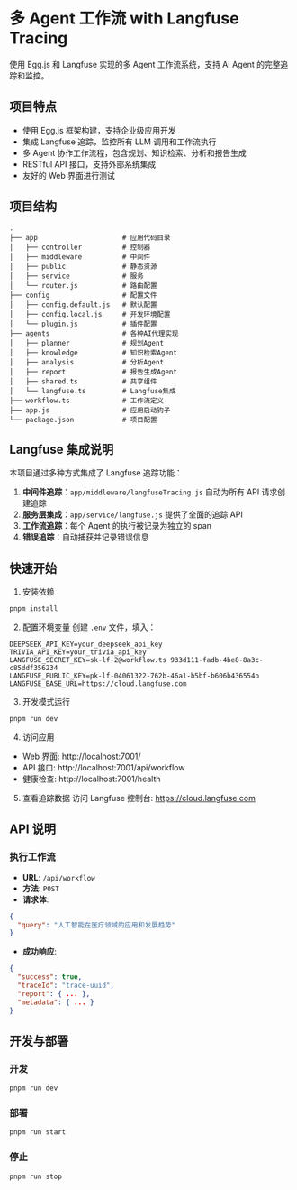 # 多 Agent 工作流 with Langfuse Tracing

使用 Egg.js 和 Langfuse 实现的多 Agent 工作流系统，支持 AI Agent 的完整追踪和监控。

## 项目特点

- 使用 Egg.js 框架构建，支持企业级应用开发
- 集成 Langfuse 追踪，监控所有 LLM 调用和工作流执行
- 多 Agent 协作工作流程，包含规划、知识检索、分析和报告生成
- RESTful API 接口，支持外部系统集成
- 友好的 Web 界面进行测试

## 项目结构

```
.
├── app                     # 应用代码目录
│   ├── controller          # 控制器
│   ├── middleware          # 中间件
│   ├── public              # 静态资源
│   ├── service             # 服务
│   └── router.js           # 路由配置
├── config                  # 配置文件
│   ├── config.default.js   # 默认配置
│   ├── config.local.js     # 开发环境配置
│   └── plugin.js           # 插件配置
├── agents                  # 各种AI代理实现
│   ├── planner             # 规划Agent
│   ├── knowledge           # 知识检索Agent
│   ├── analysis            # 分析Agent
│   ├── report              # 报告生成Agent
│   ├── shared.ts           # 共享组件
│   └── langfuse.ts         # Langfuse集成
├── workflow.ts             # 工作流定义
├── app.js                  # 应用启动钩子
└── package.json            # 项目配置
```

## Langfuse 集成说明

本项目通过多种方式集成了 Langfuse 追踪功能：

1. **中间件追踪**：`app/middleware/langfuseTracing.js` 自动为所有 API 请求创建追踪
2. **服务层集成**：`app/service/langfuse.js` 提供了全面的追踪 API
3. **工作流追踪**：每个 Agent 的执行被记录为独立的 span
4. **错误追踪**：自动捕获并记录错误信息

## 快速开始

1. 安装依赖

```bash
pnpm install
```

2. 配置环境变量
   创建 `.env` 文件，填入：

```
DEEPSEEK_API_KEY=your_deepseek_api_key
TRIVIA_API_KEY=your_trivia_api_key
LANGFUSE_SECRET_KEY=sk-lf-2@workflow.ts 933d111-fadb-4be8-8a3c-c85ddf356234
LANGFUSE_PUBLIC_KEY=pk-lf-04061322-762b-46a1-b5bf-b606b436554b
LANGFUSE_BASE_URL=https://cloud.langfuse.com
```

3. 开发模式运行

```bash
pnpm run dev
```

4. 访问应用

- Web 界面: http://localhost:7001/
- API 接口: http://localhost:7001/api/workflow
- 健康检查: http://localhost:7001/health

5. 查看追踪数据
   访问 Langfuse 控制台: https://cloud.langfuse.com

## API 说明

### 执行工作流

- **URL**: `/api/workflow`
- **方法**: `POST`
- **请求体**:

```json
{
  "query": "人工智能在医疗领域的应用和发展趋势"
}
```

- **成功响应**:

```json
{
  "success": true,
  "traceId": "trace-uuid",
  "report": { ... },
  "metadata": { ... }
}
```

## 开发与部署

### 开发

```bash
pnpm run dev
```

### 部署

```bash
pnpm run start
```

### 停止

```bash
pnpm run stop
```
